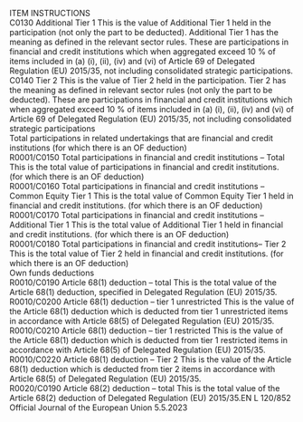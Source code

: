  
ITEM  INSTRUCTIONS  
C0130  Additional Tier 1  This is the value of Additional Tier 1 held in the participation (not only the part 
to be deducted). 
Additional Tier 1 has the meaning as defined in the relevant sector rules. 
These are participations in financial and credit institutions which when aggregated 
exceed 10 % of items included in (a) (i), (ii), (iv) and (vi) of Article 69 of Delegated 
Regulation (EU) 2015/35, not including consolidated strategic participations.  
C0140  Tier 2  This is the value of Tier 2 held in the participation. 
Tier 2 has the meaning as defined in relevant sector rules (not only the part to be 
deducted). 
These are participations in financial and credit institutions which when aggregated 
exceed 10 % of items included in (a) (i), (ii), (iv) and (vi) of Article 69 of Delegated 
Regulation (EU) 2015/35, not including consolidated strategic participations  
Total participations in related undertakings that are financial and credit institutions (for which there is an OF deduction)  
R0001/C0150  Total participations in financial 
and credit institutions – Total  This is the total value of participations in financial and credit institutions. (for 
which there is an OF deduction)  
R0001/C0160  Total participations in financial 
and credit institutions – 
Common Equity Tier 1  This is the total value of Common Equity Tier 1 held in financial and credit 
institutions. (for which there is an OF deduction)  
R0001/C0170  Total participations in financial 
and credit institutions – 
Additional Tier 1  This is the total value of Additional Tier 1 held in financial and credit institutions. 
(for which there is an OF deduction)  
R0001/C0180  Total participations in financial 
and credit institutions– Tier 2  This is the total value of Tier 2 held in financial and credit institutions. (for which 
there is an OF deduction)  
Own funds 
deductions  
R0010/C0190  Article 68(1) deduction – total  This is the total value of the Article 68(1) deduction, specified in Delegated 
Regulation (EU) 2015/35.  
R0010/C0200  Article 68(1) deduction – tier 
1 unrestricted  This is the value of the Article 68(1) deduction which is deducted from tier 1 
unrestricted items in accordance with Article 68(5) of Delegated Regulation (EU) 
2015/35.  
R0010/C0210  Article 68(1) deduction – tier 
1 restricted  This is the value of the Article 68(1) deduction which is deducted from tier 1 
restricted items in accordance with Article 68(5) of Delegated Regulation (EU) 
2015/35.  
R0010/C0220  Article 68(1) deduction – 
Tier 2  This is the value of the Article 68(1) deduction which is deducted from tier 2 
items in accordance with Article 68(5) of Delegated Regulation (EU) 2015/35.  
R0020/C0190  Article 68(2) deduction – total  This is the total value of the Article 68(2) deduction of Delegated Regulation (EU) 
2015/35.EN  L 120/852 Official Journal of the European Union 5.5.2023